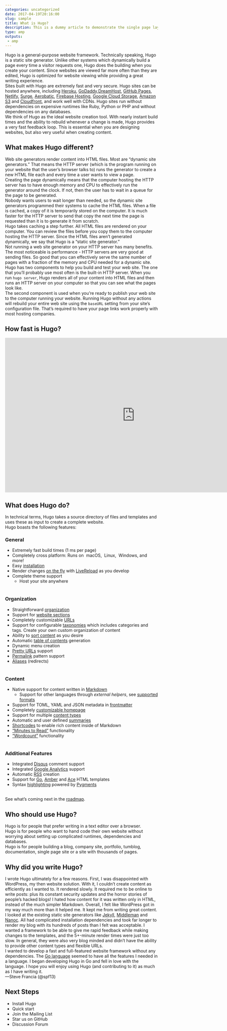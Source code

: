 ```yaml
---
categories: uncategorized
date: 2017-04-19T20:16:00
slug: sample
title: What is Hugo?
description: This is a dummy article to demonstrate the single page layout
type: amp
outputs:
 - amp
---
```


<div>

<p>Hugo is a general-purpose website framework. Technically speaking, Hugo is a static site generator. Unlike other systems which dynamically build a page every time a visitor requests one, Hugo does the building when you create your content. Since websites are viewed far more often than they are edited, Hugo is optimized for website viewing while providing a great writing experience.<br />
Sites built with Hugo are extremely fast and very secure. Hugo sites can be hosted anywhere, including <a href="https://www.heroku.com/" title="Heroku">Heroku</a>, <a href="https://www.godaddy.com/" title="Godaddy">GoDaddy</a>,<a href="http://www.dreamhost.com/" title="DreamHost">DreamHost</a>, <a href="https://pages.github.com/" title="Github Pages">GitHub Pages</a>, <a href="https://www.netlify.com/" title="Netlify">Netlify</a>, <a href="https://surge.sh" title="Surge">Surge</a>, <a href="https://www.aerobatic.com/" title="Aerobatic">Aerobatic</a>, <a href="https://firebase.google.com/docs/hosting/" title="Firebase Hosting">Firebase Hosting</a>, <a href="http://cloud.google.com/storage/" title="Google Cloud Storage">Google Cloud Storage</a>, <a href="http://aws.amazon.com/s3/" title="Amazon S3">Amazon S3</a> and <a href="http://aws.amazon.com/cloudfront/" title="Cloudfront">Cloudfront</a>, and work well with CDNs. Hugo sites run without dependencies on expensive runtimes like Ruby, Python or PHP and without dependencies on any databases.<br />
We think of Hugo as the ideal website creation tool. With nearly instant build times and the ability to rebuild whenever a change is made, Hugo provides a very fast feedback loop. This is essential when you are designing websites, but also very useful when creating content.</p>

<h2 id="what-makes-hugo-different">What makes Hugo different?</h2>

<p>Web site generators render content into HTML files. Most are “dynamic site generators.” That means the HTTP server (which is the program running on your website that the user’s browser talks to) runs the generator to create a new HTML file each and every time a user wants to view a page.<br />
Creating the page dynamically means that the computer hosting the HTTP server has to have enough memory and CPU to effectively run the generator around the clock. If not, then the user has to wait in a queue for the page to be generated.<br />
Nobody wants users to wait longer than needed, so the dynamic site generators programmed their systems to cache the HTML files. When a file is cached, a copy of it is temporarily stored on the computer. It is much faster for the HTTP server to send that copy the next time the page is requested than it is to generate it from scratch.<br />
Hugo takes caching a step further. All HTML files are rendered on your computer. You can review the files before you copy them to the computer hosting the HTTP server. Since the HTML files aren’t generated dynamically, we say that Hugo is a “static site generator.”<br />
Not running a web site generator on your HTTP server has many benefits. The most noticeable is performance - HTTP servers are very good at sending files. So good that you can effectively serve the same number of pages with a fraction of the memory and CPU needed for a dynamic site.<br />
Hugo has two components to help you build and test your web site. The one that you’ll probably use most often is the built-in HTTP server. When you run <code>hugo server</code>, Hugo renders all of your content into HTML files and then runs an HTTP server on your computer so that you can see what the pages look like.<br />
The second component is used when you’re ready to publish your web site to the computer running your website. Running Hugo without any actions will rebuild your entire web site using the <code>baseURL</code> setting from your site’s configuration file. That’s required to have your page links work properly with most hosting companies.</p>

<h2 id="how-fast-is-hugo">How fast is Hugo?</h2>

<iframe width="853" height="510" src="https://www.youtube.com/embed/CdiDYZ51a2o" frameborder="0" allowfullscreen></iframe>

<h2 id="what-does-hugo-do">What does Hugo do?</h2>

<p>In technical terms, Hugo takes a source directory of files and templates and uses these as input to create a complete website.<br />
Hugo boasts the following features:</p>

<h3 id="general">General</h3>

<ul>
<li>Extremely fast build times (1 ms per page)<br /></li>
<li>Completely cross platform: Runs on <i class="fa fa-apple"></i>&nbsp;macOS, <i class="fa fa-linux"></i>&nbsp;Linux, <i class="fa fa-windows"></i>&nbsp;Windows, and more!<br /></li>
<li>Easy <a href="https://gohugo.io/overview/installing/">installation</a><br /></li>
<li>Render changes <a href="https://gohugo.io/overview/usage/">on the fly</a> with <a href="https://gohugo.io/extras/livereload/">LiveReload</a> as you develop<br /></li>
<li>Complete theme support<br />

<ul>
<li>Host your site anywhere<br />
<br /></li>
</ul></li>
</ul>

<h3 id="organization">Organization</h3>

<ul>
<li>Straightforward <a href="https://gohugo.io/content/organization/">organization</a><br /></li>
<li>Support for <a href="https://gohugo.io/content/sections/">website sections</a><br /></li>
<li>Completely customizable <a href="https://gohugo.io/extras/urls/">URLs</a><br /></li>
<li>Support for configurable <a href="https://gohugo.io/taxonomies/overview/">taxonomies</a> which includes categories and tags. Create your own custom organization of content<br /></li>
<li>Ability to <a href="https://gohugo.io/content/ordering/">sort content</a> as you desire<br /></li>
<li>Automatic <a href="https://gohugo.io/extras/toc/">table of contents</a> generation<br /></li>
<li>Dynamic menu creation<br /></li>
<li><a href="https://gohugo.io/extras/urls/">Pretty URLs</a> support<br /></li>
<li><a href="https://gohugo.io/extras/permalinks/">Permalink</a> pattern support<br /></li>
<li><a href="https://gohugo.io/extras/aliases/">Aliases</a> (redirects)<br />
<br /></li>
</ul>

<h3 id="content">Content</h3>

<ul>
<li>Native support for content written in <a href="https://gohugo.io/content/example/">Markdown</a><br />

<ul>
<li>Support for other languages through <em>external helpers</em>, see <a href="https://gohugo.io/content/supported-formats">supported formats</a><br /></li>
</ul></li>
<li>Support for TOML, YAML and JSON metadata in <a href="https://gohugo.io/content/front-matter/">frontmatter</a><br /></li>
<li>Completely <a href="https://gohugo.io/layout/homepage/">customizable homepage</a><br /></li>
<li>Support for multiple <a href="https://gohugo.io/content/types/">content types</a><br /></li>
<li>Automatic and user defined <a href="https://gohugo.io/content/summaries/">summaries</a><br /></li>
<li><a href="https://gohugo.io/extras/shortcodes/">Shortcodes</a> to enable rich content inside of Markdown<br /></li>
<li><a href="https://gohugo.io/layout/variables/">“Minutes to Read”</a> functionality<br /></li>
<li><a href="https://gohugo.io/layout/variables/">“Wordcount”</a> functionality<br />
<br /></li>
</ul>

<h3 id="additional-features">Additional Features</h3>

<ul>
<li>Integrated <a href="https://disqus.com/">Disqus</a> comment support<br /></li>
<li>Integrated <a href="https://google-analytics.com/">Google Analytics</a> support<br /></li>
<li>Automatic <a href="https://gohugo.io/layout/rss/">RSS</a> creation<br /></li>
<li>Support for <a href="http://golang.org/pkg/html/template/">Go</a>, <a href="https://github.com/eknkc/amber">Amber</a> and <a href="https://github.com/yosssi/ace">Ace</a> HTML templates<br /></li>
<li>Syntax <a href="https://gohugo.io/extras/highlighting/">highlighting</a> powered by <a href="http://pygments.org/">Pygments</a><br />
<br /></li>
</ul>

<p>See what’s coming next in the <a href="https://gohugo.io/meta/roadmap/">roadmap</a>.</p>

<h2 id="who-should-use-hugo">Who should use Hugo?</h2>

<p>Hugo is for people that prefer writing in a text editor over a browser.<br />
Hugo is for people who want to hand code their own website without worrying about setting up complicated runtimes, dependencies and databases.<br />
Hugo is for people building a blog, company site, portfolio, tumblog, documentation, single page site or a site with thousands of pages.</p>

<h2 id="why-did-you-write-hugo">Why did you write Hugo?</h2>

<p>I wrote Hugo ultimately for a few reasons. First, I was disappointed with WordPress, my then website solution. With it, I couldn’t create content as efficiently as I wanted to. It rendered slowly. It required me to be online to write posts: plus its constant security updates and the horror stories of people’s hacked blogs! I hated how content for it was written only in HTML, instead of the much simpler Markdown. Overall, I felt like WordPress got in my way much more than it helped me. It kept me from writing great content.<br />
I looked at the existing static site generators like <a href="http://jekyllrb.com/" title="Jekyll">Jekyll</a>, <a href="https://middlemanapp.com/" title="Middleman">Middleman</a> and <a href="http://nanoc.ws/" title="Nanoc">Nanoc</a>. All had complicated installation dependencies and took far longer to render my blog with its hundreds of posts than I felt was acceptable. I wanted a framework to be able to give me rapid feedback while making changes to the templates, and the 5+-minute render times were just too slow. In general, they were also very blog minded and didn’t have the ability to provide other content types and flexible URLs.<br />
I wanted to develop a fast and full-featured website framework without any dependencies. The <a href="http://golang.org/" title="Go language">Go language</a> seemed to have all the features I needed in a language. I began developing Hugo in Go and fell in love with the language. I hope you will enjoy using Hugo (and contributing to it) as much as I have writing it.<br />
—Steve Francia (@spf13)</p>

<h2 id="next-steps">Next Steps</h2>

<ul>
<li>Install Hugo<br /></li>
<li>Quick start<br /></li>
<li>Join the Mailing List<br /></li>
<li>Star us on GitHub<br /></li>
<li>Discussion Forum<br />
<br /></li>
</ul>
